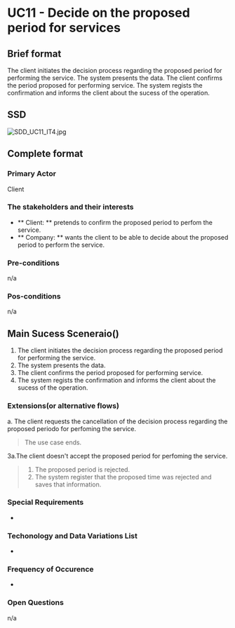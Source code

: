 # UC11 - Decide on the proposed period for services

## Brief format

The client initiates the decision process regarding the proposed period for performing the service. The system presents the data. The client confirms the period proposed for performing service. The system regists the confirmation and informs the client about the sucess of the operation.

## SSD

![SDD_UC11_IT4.jpg](SDD_UC11_IT4.jpg)

## Complete format

### Primary Actor

Client

### The stakeholders and their interests

* ** Client: ** pretends to confirm the proposed period to perfom the service.
* ** Company: ** wants the client to be able to decide about the proposed period to perform the service.

### Pre-conditions
n/a

### Pos-conditions
n/a

## Main Sucess Sceneraio()

1. The client initiates the decision process regarding the proposed period for performing the service.
2. The system presents the data.
3. The client confirms the period proposed for performing service.
4. The system regists the confirmation and informs the client about the sucess of the operation.

### Extensions(or alternative flows)

a. The client requests the cancellation of the decision process regarding the proposed periodo for perfoming the service.
> The use case ends.

3a.The client doesn't accept the proposed period for perfoming the service.
> 1. The proposed period is rejected.
> 2. The system register that the proposed time was rejected and saves that information.

### Special Requirements
-
### Techonology and Data Variations List
-
### Frequency of Occurence
-
### Open Questions

n/a